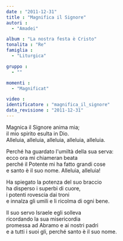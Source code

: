 ```yaml
---
date : "2011-12-31"
title : "Magnifica il Signore"
autori : 
  - "Amadei"

album : "La nostra festa è Cristo"
tonalita : "Re"
famiglia : 
  - "Liturgica"

gruppo : 
  - ""

momenti : 
  - "Magnificat"

video : 
identificatore : "magnifica_il_signore"
data_revisione : "2011-12-31"
---
```

  
  
  
Magnica il Signore anima mia;   
il mio spirito  esulta in Dio.  
Alleluia, alleluia, alleluia, alleluia, alleluia.  
  
  
  
Perché ha guardato l'umiltà della sua serva:  
ecco ora mi chiameran beata  
perché il Potente mi ha fatto grandi cose  
e santo è il suo nome. Alleluia,  alleluia!  
  
  
  
  
Ha spiegato la potenza del suo braccio  
ha disperso i superbi di cuore,  
i potenti rovescia dai troni  
e innalza gli umili e li ricolma di ogni bene.  
  
  
  
  
Il suo servo Israele egli solleva  
ricordando la sua misericordia  
promessa ad Abramo e ai nostri padri  
e a tutti i suoi gli, perché santo è il suo nome.  
  
  
  
  
